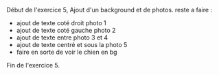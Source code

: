 Début de l'exercice 5,
Ajout d'un background et de photos.
reste a faire :
-  ajout de texte coté droit photo 1
-  ajout de texte coté gauche photo 2
-  ajout de texte entre photo 3 et 4
-  ajout de texte centré et sous la photo 5
-  faire en sorte de voir le chien en bg

Fin de l'exercice 5.
